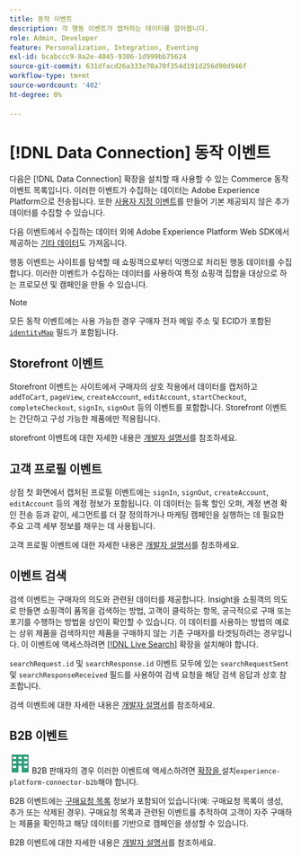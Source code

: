```yaml
---
title: 동작 이벤트
description: 각 행동 이벤트가 캡처하는 데이터를 알아봅니다.
role: Admin, Developer
feature: Personalization, Integration, Eventing
exl-id: bcabccc9-8a2e-4045-9306-1d999bb75624
source-git-commit: 631dfacd26a333e70a70f354d191d256d90d946f
workflow-type: tm+mt
source-wordcount: '402'
ht-degree: 0%

---
```


# [!DNL Data Connection] 동작 이벤트

다음은 [!DNL Data Connection] 확장을 설치할 때 사용할 수 있는 Commerce 동작 이벤트 목록입니다. 이러한 이벤트가 수집하는 데이터는 Adobe Experience Platform으로 전송됩니다. 또한 [사용자 지정 이벤트](custom-events.md)를 만들어 기본 제공되지 않은 추가 데이터를 수집할 수 있습니다.

다음 이벤트에서 수집하는 데이터 외에 Adobe Experience Platform Web SDK에서 제공하는 [기타 데이터](https://experienceleague.adobe.com/docs/experience-platform/edge/data-collection/automatic-information.html?lang=ko)도 가져옵니다.

행동 이벤트는 사이트를 탐색할 때 쇼핑객으로부터 익명으로 처리된 행동 데이터를 수집합니다. 이러한 이벤트가 수집하는 데이터를 사용하여 특정 쇼핑객 집합을 대상으로 하는 프로모션 및 캠페인을 만들 수 있습니다.

>[!NOTE]
>
>모든 동작 이벤트에는 사용 가능한 경우 구매자 전자 메일 주소 및 ECID가 포함된 [`identityMap`](https://experienceleague.adobe.com/docs/experience-platform/xdm/field-groups/profile/identitymap.html?lang=ko) 필드가 포함됩니다.

## Storefront 이벤트

Storefront 이벤트는 사이트에서 구매자의 상호 작용에서 데이터를 캡처하고 `addToCart`, `pageView`, `createAccount`, `editAccount`, `startCheckout`, `completeCheckout`, `signIn`, `signOut` 등의 이벤트를 포함합니다. Storefront 이벤트는 간단하고 구성 가능한 제품에만 적용됩니다.

storefront 이벤트에 대한 자세한 내용은 [개발자 설명서](https://developer.adobe.com/commerce/services/shared-services/storefront-events/#data-connection)를 참조하세요.

## 고객 프로필 이벤트

상점 첫 화면에서 캡처된 프로필 이벤트에는 `signIn`, `signOut`, `createAccount`, `editAccount` 등의 계정 정보가 포함됩니다. 이 데이터는 등록 할인 오퍼, 계정 변경 확인 전송 등과 같이, 세그먼트를 더 잘 정의하거나 마케팅 캠페인을 실행하는 데 필요한 주요 고객 세부 정보를 채우는 데 사용됩니다.

고객 프로필 이벤트에 대한 자세한 내용은 [개발자 설명서](https://developer.adobe.com/commerce/services/shared-services/storefront-events/#data-connection)를 참조하세요.

## 이벤트 검색

검색 이벤트는 구매자의 의도와 관련된 데이터를 제공합니다. Insight을 쇼핑객의 의도로 만들면 쇼핑객이 품목을 검색하는 방법, 고객이 클릭하는 항목, 궁극적으로 구매 또는 포기를 수행하는 방법을 상인이 확인할 수 있습니다. 이 데이터를 사용하는 방법의 예로는 상위 제품을 검색하지만 제품을 구매하지 않는 기존 구매자를 타겟팅하려는 경우입니다. 이 이벤트에 액세스하려면 [[!DNL Live Search]](../live-search/install.md) 확장을 설치해야 합니다.

`searchRequest.id` 및 `searchResponse.id` 이벤트 모두에 있는 `searchRequestSent` 및 `searchResponseReceived` 필드를 사용하여 검색 요청을 해당 검색 응답과 상호 참조합니다.

검색 이벤트에 대한 자세한 내용은 [개발자 설명서](https://developer.adobe.com/commerce/services/shared-services/storefront-events/#data-connection)를 참조하세요.

## B2B 이벤트

![Adobe Commerce용 B2B](../assets/b2b.svg) B2B 판매자의 경우 이러한 이벤트에 액세스하려면 [ 확장을 ](install.md#install-the-b2b-extension)설치`experience-platform-connector-b2b`해야 합니다.

B2B 이벤트에는 [구매요청 목록](https://experienceleague.adobe.com/docs/commerce-admin/b2b/requisition-lists/requisition-lists.html?lang=ko) 정보가 포함되어 있습니다(예: 구매요청 목록이 생성, 추가 또는 삭제된 경우). 구매요청 목록과 관련된 이벤트를 추적하여 고객이 자주 구매하는 제품을 확인하고 해당 데이터를 기반으로 캠페인을 생성할 수 있습니다.

B2B 이벤트에 대한 자세한 내용은 [개발자 설명서](https://developer.adobe.com/commerce/services/shared-services/storefront-events/#data-connection)를 참조하세요.
